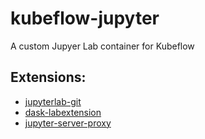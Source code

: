 # kubeflow-jupyter
A custom Jupyer Lab container for Kubeflow


## Extensions:

- [jupyterlab-git](https://github.com/jupyterlab/jupyterlab-git)
- [dask-labextension](https://github.com/dask/dask-labextension)
- [jupyter-server-proxy](https://github.com/jupyterhub/jupyter-server-proxy)
